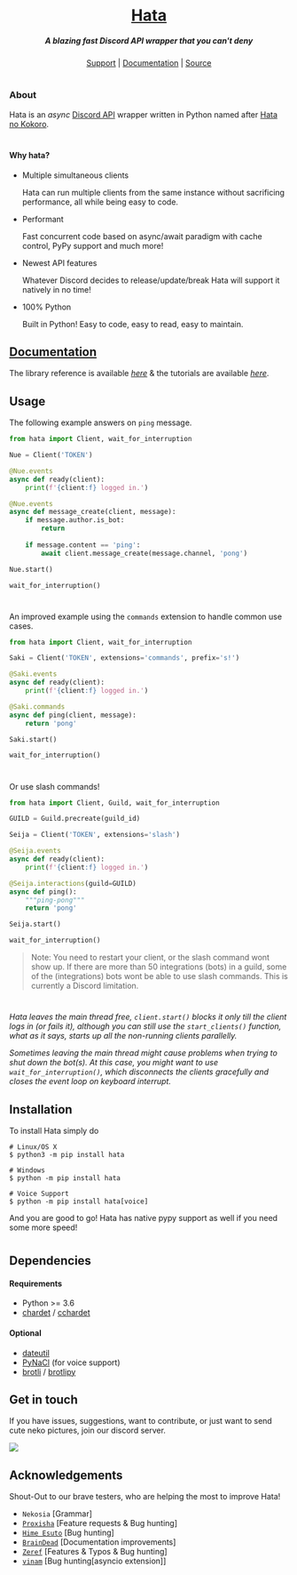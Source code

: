 <h1 align="center">
    <b><a href="https://github.com/HuyaneMatsu/hata">Hata</a></b>
</h1>

<h5 align="center">
    A blazing fast Discord API wrapper that you can't deny
</h5>

<p align="center">
    <a href="https://discord.gg/3cH2r5d">Support</a> |
    <a href="https://www.astil.dev/project/hata/docs/hata">Documentation</a> |
    <a href="https://github.com/HuyaneMatsu/hata">Source</a>
</p>

<h1></h1>

### About

Hata is an *async* [Discord API](https://discord.com/developers/docs/intro) wrapper written in Python named after
[Hata no Kokoro](https://en.touhouwiki.net/wiki/Hata_no_Kokoro).

<h1></h1>

#### Why hata?

- Multiple simultaneous clients

    Hata can run multiple clients from the same instance without sacrificing performance, all while being easy to code.

- Performant
    
    Fast concurrent code based on async/await paradigm with cache control, PyPy support and much more!

- Newest API features
    
    Whatever Discord decides to release/update/break Hata will support it natively in no time!

- 100% Python

    Built in Python! Easy to code, easy to read, easy to maintain.


## [Documentation](https://github.com/HuyaneMatsu/hata/tree/master/docs)

The library reference is available [*here*](https://www.astil.dev/project/hata/docs/hata) & the tutorials are
available [*here*](https://github.com/HuyaneMatsu/hata/blob/master/docs/topics/README.md).

## Usage

The following example answers on `ping` message.

```py
from hata import Client, wait_for_interruption

Nue = Client('TOKEN')

@Nue.events
async def ready(client):
    print(f'{client:f} logged in.')

@Nue.events
async def message_create(client, message):
    if message.author.is_bot:
        return
    
    if message.content == 'ping':
        await client.message_create(message.channel, 'pong')

Nue.start()

wait_for_interruption()
```
<h1></h1>

An improved example using the `commands` extension to handle common use cases.

```py
from hata import Client, wait_for_interruption

Saki = Client('TOKEN', extensions='commands', prefix='s!')

@Saki.events
async def ready(client):
    print(f'{client:f} logged in.')

@Saki.commands
async def ping(client, message):
    return 'pong'

Saki.start()

wait_for_interruption()
```
<h1></h1>

Or use slash commands!

```py
from hata import Client, Guild, wait_for_interruption

GUILD = Guild.precreate(guild_id)

Seija = Client('TOKEN', extensions='slash')

@Seija.events
async def ready(client):
    print(f'{client:f} logged in.')

@Seija.interactions(guild=GUILD)
async def ping():
    """ping-pong"""
    return 'pong'

Seija.start()

wait_for_interruption()
```

> Note: You need to restart your client, or the slash command wont show up. If there are more than 50 integrations
> (bots) in a guild, some of the (integrations) bots wont be able to use slash commands. This is currently a Discord
> limitation.

<h1></h1>

*Hata leaves the main thread free, `client.start()` blocks it only till the client logs in (or fails it), although you
can still use the `start_clients()` function, what as it says, starts up all the non-running clients parallelly.*

*Sometimes leaving the main thread might cause problems when trying to shut down the bot(s). At this case, you might
want to use `wait_for_interruption()`, which disconnects the clients gracefully and closes the event loop on keyboard
interrupt.*

## Installation

To install Hata simply do

```shell
# Linux/OS X
$ python3 -m pip install hata

# Windows
$ python -m pip install hata

# Voice Support
$ python -m pip install hata[voice]
```
And you are good to go! Hata has native pypy support as well if you need some more speed!
<h1></h1>

## Dependencies

#### Requirements

- Python >= 3.6
- [chardet](https://pypi.python.org/pypi/chardet) / [cchardet](https://pypi.org/project/cchardet/)

#### Optional

- [dateutil](https://pypi.org/project/python-dateutil/)
- [PyNaCl](https://pypi.org/project/PyNaCl/) (for voice support)
- [brotli](https://pypi.org/project/Brotli/) / [brotlipy](https://pypi.org/project/brotlipy/)

## Get in touch

If you have issues, suggestions, want to contribute, or just want to send cute neko pictures, join our discord server.

[![](https://discordapp.com/api/v9/guilds/388267636661682178/widget.png?style=banner1)](https://discord.gg/3cH2r5d)

## Acknowledgements

Shout-Out to our brave testers, who are helping the most to improve Hata!

- `Nekosia` \[Grammar\]
- [`Proxisha`](https://github.com/Technisha) \[Feature requests & Bug hunting\]
- [`Hime Esuto`](https://github.com/HimeEsuto) \[Bug hunting\]
- [`BrainDead`](https://github.com/albertopoljak) \[Documentation improvements\]
- [`Zeref`](https://github.com/Killua-Zoldyck-007) \[Features & Typos & Bug hunting\]
- [`vinam`](https://github.com/saiTama-max) \[Bug hunting\[asyncio extension\]\]
